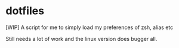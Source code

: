 # dotfiles
[WIP] A script for me to simply load my preferences of zsh, alias etc

Still needs a lot of work and the linux version does bugger all.
